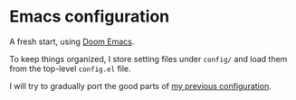 # Emacs configuration

A fresh start, using [Doom Emacs](https://github.com/hlissner/doom-emacs).

To keep things organized, I store setting files under `config/` and load them
from the top-level `config.el` file.

I will try to gradually port the good parts of [my previous
configuration](https://github.com/Guillawme/emacs.d).
